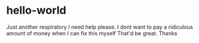 # hello-world
Just another respiratory 
I need help please. I dont want to pay a ridiculous amount of money when I can fix this myself
That'd be great. Thanks
